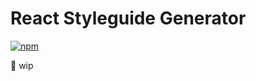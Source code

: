 # React Styleguide Generator

[![npm](https://img.shields.io/npm/v/react-styleguide-generator.svg)](https://npmjs.org/package/react-styleguide-generator)

:construction: wip
